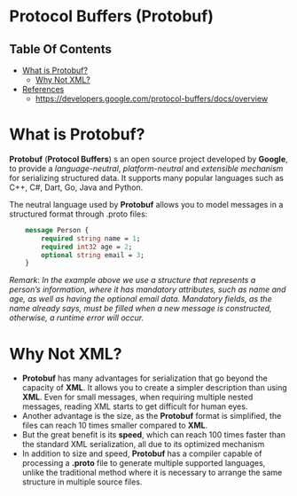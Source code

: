 # Protocol Buffers (Protobuf)

## Table Of Contents
- [What is Protobuf?](#What-is-Protobuf?)
    - [Why Not XML?](#Why-Not-XML?)
- [References]()
    - https://developers.google.com/protocol-buffers/docs/overview

# What is Protobuf?
__Protobuf__ (__Protocol Buffers__) s an open source project developed by __Google__, to provide a _language-neutral_, _platform-neutral_ and _extensible mechanism_ for serializing structured data. It supports many popular languages such as C++, C#, Dart, Go, Java and Python.

The neutral language used by __Protobuf__ allows you to model messages in a structured format through .proto files:
```proto
    message Person {
        required string name = 1;
        required int32 age = 2;
        optional string email = 3;
    }
```
_Remark_: _In the example above we use a structure that represents a person’s information, where it has mandatory attributes, such as name and age, as well as having the optional email data. Mandatory fields, as the name already says, must be filled when a new message is constructed, otherwise, a runtime error will occur._

# Why Not XML?
* __Protobuf__ has many advantages for serialization that go beyond the capacity of __XML__. It allows you to create a simpler description than using __XML__. Even for small messages, when requiring multiple nested messages, reading XML starts to get difficult for human eyes.
* Another advantage is the size, as the __Protobuf__ format is simplified, the files can reach 10 times smaller compared to __XML__.
* But the great benefit is its __speed__, which can reach 100 times faster than the standard XML serialization, all due to its optimized mechanism
*  In addition to size and speed, __Protobuf__ has a compiler capable of processing a __.proto__ file to generate multiple supported languages, unlike the traditional method where it is necessary to arrange the same structure in multiple source files.